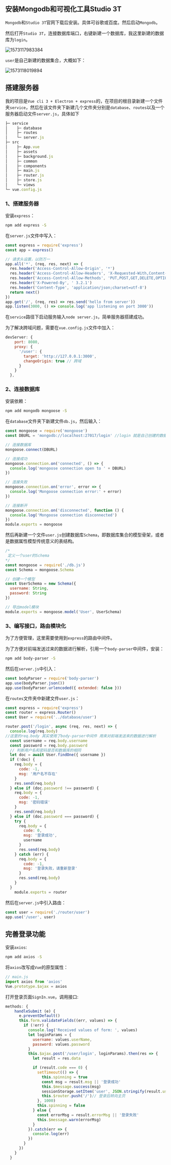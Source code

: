 ## 安装Mongodb和可视化工具Studio 3T

`Mongodb`和`Studio 3T`官网下载后安装。具体可谷歌或百度。然后启动`Mongodb`。

然后打开`Studio 3T`，连接数据库端口，右键新建一个数据库，我这里新建的数据库为`login`。

![1573117983384](C:\Users\16583\Desktop\cut\1573117983384.png)

`user`是自己新建的数据集合，大概如下：

![1573118019894](C:\Users\16583\Desktop\cut\1573118019894.png)

##  搭建服务器

我的项目是`Vue cli 3 + Electron + express`的，在项目的根目录新建一个文件夹`service`，然后在该文件夹下新建几个文件夹分别是`database`、`routes`以及一个服务器启动文件`server.js`，具体如下 

```JavaScript
├─ service
│    ├─ database
│    ├─ routes
│    └─ server.js
├─ src
│    ├─ App.vue
│    ├─ assets
│    ├─ background.js
│    ├─ common
│    ├─ components
│    ├─ main.js
│    ├─ router.js
│    ├─ store.js
│    └─ views
└─ vue.config.js
```

### 1、搭建服务器

安装`express`：

```bash
npm add express -S
```

在`server.js`文件中写入：

```javascript
const express = require('express')
const app = express()

// 请求头设置，以防万一
app.all('*', (req, res, next) => {
  res.header('Access-Control-Allow-Origin', '*')
  res.header('Access-Control-Allow-Headers', 'X-Requested-With,Content-Type')
  res.header('Access-Control-Allow-Methods', 'PUT,POST,GET,DELETE,OPTIONS')
  res.header('X-Powered-By', ' 3.2.1')
  res.header('Content-Type', 'application/json;charset=utf-8')
  return next()
})
app.get('/', (req, res) => res.send('hello from server'))
app.listen(3000, () => console.log('app listening on port 3000'))

```

在`service`路径下启动服务输入`node server.js`，简单服务器搭建成功。

为了解决跨域问题，需要在`vue.config.js`文件中加入：

```javascript
devServer: {
    port: 8080,
    proxy: {
      '/user': {
        target: 'http://127.0.0.1:3000',
        changeOrigin: true // 跨域
      }
    }
  },
```

### 2、连接数据库

安装依赖：

```bash
npm add mongodb mongoose -S
```

在`database`文件夹下新建文件`db.js`，然后输入：

```javascript
const mongoose = require('mongoose')
const DBURL = 'mongodb://localhost:27017/login' //login 就是自己创建的数据库名

// 连接数据库
mongoose.connect(DBURL)

// 连接成功
mongoose.connection.on('connected', () => {
  console.log('mongoose connection open to ' + DBURL)
})

// 连接失败
mongoose.connection.on('error', error => {
  console.log('Mongoose connection error:' + error)
})

// 连接断开
mongoose.connection.on('disconnected', function () {
  console.log('Mongoose connection disconnected')
})
module.exports = mongoose

```

然后再新建一个文件`user.js`创建数据库`Schema`，即数据库集合的模型骨架，或者是数据属性模型传统意义的表结构。

```javascript
/*
 定义一个user的Schema
*/
const mongoose = require('./db.js')
const Schema = mongoose.Schema

// 创建一个模型
const UserSchema = new Schema({
  username: String,
  password: String
})

// 导出model模块
module.exports = mongoose.model('User', UserSchema)

```

### 3、编写接口，路由模块化

为了方便管理，这里需要使用到`express`的路由中间件。

为了方便对前端发送过来的数据进行解析，引用一个`body-parser`中间件，安装：

```bash
npm add body-parser -S
```

然后在`server.js`中引入：

```javascript
const bodyParser = require('body-parser')
app.use(bodyParser.json())
app.use(bodyParser.urlencoded({ extended: false }))
```

在`routes`文件夹中新建文件`user.js`：

```javascript
const express = require('express')
const router = express.Router()
const User = require('../database/user')

router.post('/login', async (req, res, next) => {
  console.log(req.body)
//这里的req.body 其实使用了body-parser中间件 用来对前端发送来的数据进行解析
  const username = req.body.username
  const password = req.body.password
  // 判断用户名和密码是否和数据库的相同
  let doc = await User.findOne({ username })
  if (!doc) {
    req.body = {
      code: -1,
      msg: '用户名不存在'
    }
    res.send(req.body)
  } else if (doc.password !== password) {
    req.body = {
      code: -1,
      msg: '密码错误'
    }
    res.send(req.body)
  } else if (doc.password === password) {
    try {
      req.body = {
        code: 0,
        msg: '登录成功',
        username
      }
      res.send(req.body)
    } catch (err) {
      req.body = {
        code: -1,
        msg: '登录失败，请重新登录'
      }
      res.send(req.body)
    }
  }
    module.exports = router

```

然后在`server.js`中引入路由：

```javascript
const user = require('./router/user')
app.use('/user', user)
```

## 完善登录功能

安装`axios`:

```bash
npm add axios -S
```

将`axios`改写成`Vue`的原型属性：

```javascript
// main.js
import axios from 'axios'
Vue.prototype.$ajax = axios
```

打开登录页面`SignIn.vue`，调用接口:

```javascript
methods: {
    handleSubmit (e) {
      e.preventDefault()
      this.form.validateFields((err, values) => {
        if (!err) {
          console.log('Received values of form: ', values)
          let loginParams = {
            username: values.userName,
            password: values.password
          }
          this.$ajax.post('/user/login', loginParams).then(res => {
            let result = res.data

            if (result.code === 0) {
              setTimeout(() => {
                this.spinning = true
                const msg = result.msg || '登录成功'
                this.$message.success(msg)
                sessionStorage.setItem('user', JSON.stringify(result.username))
                this.$router.push('/')// 登录后转向主页
              }, 1000)
              this.spinning = false
            } else {
              const errorMsg = result.errorMsg || '登录失败'
              this.$message.warn(errorMsg)
            }
          }).catch(err => {
            console.log(err)
          })
        }
      })
    }
  }
```



